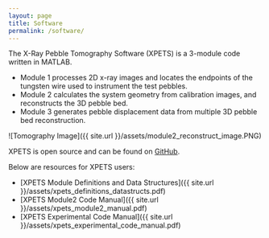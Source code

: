 ```yaml
---
layout: page
title: Software
permalink: /software/
---
```

The X-Ray Pebble Tomography Software (XPETS) is a 3-module code written in MATLAB. 

- Module 1 processes 2D x-ray images and locates the endpoints of the tungsten wire used to instrument the test pebbles.
- Module 2 calculates the system geometry from calibration images, and reconstructs the 3D pebble bed.
- Module 3 generates pebble displacement data from multiple 3D pebble bed reconstruction.

![Tomography Image]({{ site.url }}/assets/module2_reconstruct_image.PNG)

XPETS is open source and can be found on [GitHub](https://github.com/ucb-xprex/xpets).

Below are resources for XPETS users:

- [XPETS Module Definitions and Data Structures]({{ site.url }}/assets/xpets_definitions_datastructs.pdf)
- [XPETS Module2 Code Manual]({{ site.url }}/assets/xpets_module2_manual.pdf)
- [XPETS Experimental Code Manual]({{ site.url }}/assets/xpets_experimental_code_manual.pdf)
